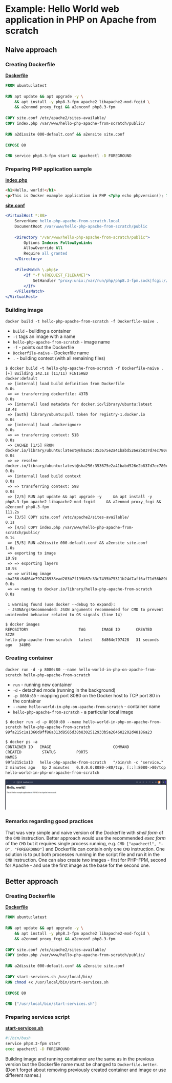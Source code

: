 # Example: Hello World web application in PHP on Apache from scratch

## Naive approach

### Creating Dockerfile

[**Dockerfile**](Dockerfile-naive)

```dockerfile
FROM ubuntu:latest

RUN apt update && apt upgrade -y \
    && apt install -y php8.3-fpm apache2 libapache2-mod-fcgid \
    && a2enmod proxy_fcgi && a2enconf php8.3-fpm

COPY site.conf /etc/apache2/sites-available/
COPY index.php /var/www/hello-php-apache-from-scratch/public/

RUN a2dissite 000-default.conf && a2ensite site.conf

EXPOSE 80

CMD service php8.3-fpm start && apachectl -D FOREGROUND

```

### Preparing PHP application sample

[**index.php**](index.php)

```html
<h1>Hello, world!</h1>
<p>This is Docker example application in PHP <?php echo phpversion(); ?> on Apache from scratch.</p>

```

[**site.conf**](site.conf)

```apache
<VirtualHost *:80>
    ServerName hello-php-apache-from-scratch.local
    DocumentRoot /var/www/hello-php-apache-from-scratch/public

    <Directory "/var/www/hello-php-apache-from-scratch/public">
        Options Indexes FollowSymLinks
        AllowOverride All
        Require all granted
    </Directory>

    <FilesMatch \.php$>
        <If "-f %{REQUEST_FILENAME}">
            SetHandler "proxy:unix:/var/run/php/php8.3-fpm.sock|fcgi://localhost"
        </If>
    </FilesMatch>
</VirtualHost>
```

### Building image

`docker build -t hello-php-apache-from-scratch -f Dockerfile-naive .`

* `build` - building a container
* `-t` tags an image with a name
* `hello-php-apache-from-scratch` - image name
* `-f` - points out the Dockerfile
* `Dockerfile-naive` - Dockerfile name
* `.` - building context (with all remaining files)

```console
$ docker build -t hello-php-apache-from-scratch -f Dockerfile-naive .
[+] Building 142.1s (11/11) FINISHED                                                                                                                                                                                                                               docker:default
 => [internal] load build definition from Dockerfile                                                                                                                                                                                                                         0.0s
 => => transferring dockerfile: 437B                                                                                                                                                                                                                                         0.0s
 => [internal] load metadata for docker.io/library/ubuntu:latest                                                                                                                                                                                                            18.4s
 => [auth] library/ubuntu:pull token for registry-1.docker.io                                                                                                                                                                                                                0.0s
 => [internal] load .dockerignore                                                                                                                                                                                                                                            0.0s
 => => transferring context: 51B                                                                                                                                                                                                                                             0.0s
 => CACHED [1/5] FROM docker.io/library/ubuntu:latest@sha256:353675e2a41babd526e2b837d7ec780c2a05bca0164f7ea5dbbd433d21d166fc                                                                                                                                                0.0s
 => => resolve docker.io/library/ubuntu:latest@sha256:353675e2a41babd526e2b837d7ec780c2a05bca0164f7ea5dbbd433d21d166fc                                                                                                                                                       0.0s
 => [internal] load build context                                                                                                                                                                                                                                            0.0s
 => => transferring context: 59B                                                                                                                                                                                                                                             0.0s
 => [2/5] RUN apt update && apt upgrade -y     && apt install -y php8.3-fpm apache2 libapache2-mod-fcgid     && a2enmod proxy_fcgi && a2enconf php8.3-fpm                                                                                                                  111.2s
 => [3/5] COPY site.conf /etc/apache2/sites-available/                                                                                                                                                                                                                       0.1s
 => [4/5] COPY index.php /var/www/hello-php-apache-from-scratch/public/                                                                                                                                                                                                      0.1s
 => [5/5] RUN a2dissite 000-default.conf && a2ensite site.conf                                                                                                                                                                                                               1.0s
 => exporting to image                                                                                                                                                                                                                                                      10.9s
 => => exporting layers                                                                                                                                                                                                                                                     10.9s
 => => writing image sha256:8d864e797428938ead203b7f199b57c33c7495b75311b24d7aff6af71d56b89b                                                                                                                                                                                 0.0s
 => => naming to docker.io/library/hello-php-apache-from-scratch                                                                                                                                                                                                             0.0s

 1 warning found (use docker --debug to expand):
 - JSONArgsRecommended: JSON arguments recommended for CMD to prevent unintended behavior related to OS signals (line 14)
```

```console
$ docker images
REPOSITORY                      TAG       IMAGE ID       CREATED          SIZE
hello-php-apache-from-scratch   latest    8d864e797428   31 seconds ago   348MB
```

### Creating container

`docker run -d -p 8080:80 --name hello-world-in-php-on-apache-from-scratch hello-php-apache-from-scratch`

* `run` - running new container
* `-d` - detached mode (running in the background)
* `-p 8080:80` - mapping port 8080 on the Docker host to TCP port 80 in the container
* `--name hello-world-in-php-on-apache-from-scratch` - container name
* `hello-php-apache-from-scratch` - a particular local image

```console
$ docker run -d -p 8080:80 --name hello-world-in-php-on-apache-from-scratch hello-php-apache-from-scratch
99fa215c1a1360d9ff86a313d8565d38b8302512933b5a264602202d48186a23
```

```console
$ docker ps -a
CONTAINER ID   IMAGE                           COMMAND                  CREATED         STATUS         PORTS                                     NAMES
99fa215c1a13   hello-php-apache-from-scratch   "/bin/sh -c 'service…"   2 minutes ago   Up 2 minutes   0.0.0.0:8080->80/tcp, [::]:8080->80/tcp   hello-world-in-php-on-apache-from-scratch
```

![Example application in browser](hello-php-apache-from-scratch_-_browser.png "Example application in browser")

### Remarks regarding good practices

That was very simple and naive version of the Dockerfile with *shell form* of the `CMD` instruction. Better approach would use the recommended *exec form* of the `CMD` but it requires single process running, e.g. `CMD ["apachectl", "-D", "FOREGROUND"]` and Dockerfile can contain only one `CMD` instruction. One solution is to put both processes running in the script file and run it in the `CMD` instruction. One can also create two images - first for PHP-FPM, second for Apache - and use the first image as the base for the second one.

## Better approach

### Creating Dockerfile

[**Dockerfile**](Dockerfile-better)

```dockerfile
FROM ubuntu:latest

RUN apt update && apt upgrade -y \
    && apt install -y php8.3-fpm apache2 libapache2-mod-fcgid \
    && a2enmod proxy_fcgi && a2enconf php8.3-fpm

COPY site.conf /etc/apache2/sites-available/
COPY index.php /var/www/hello-php-apache-from-scratch/public/

RUN a2dissite 000-default.conf && a2ensite site.conf

COPY start-services.sh /usr/local/bin/
RUN chmod +x /usr/local/bin/start-services.sh

EXPOSE 80

CMD ["/usr/local/bin/start-services.sh"]

```

### Preparing services script

[**start-services.sh**](start-services.sh)

```bash
#!/bin/bash
service php8.3-fpm start
exec apachectl -D FOREGROUND

```

Building image and running containner are the same as in the previous version but the Dockerfile name must be changed to `Dockerfile.better`.
(Don't forget about removing previously created container and image or use different names.)
